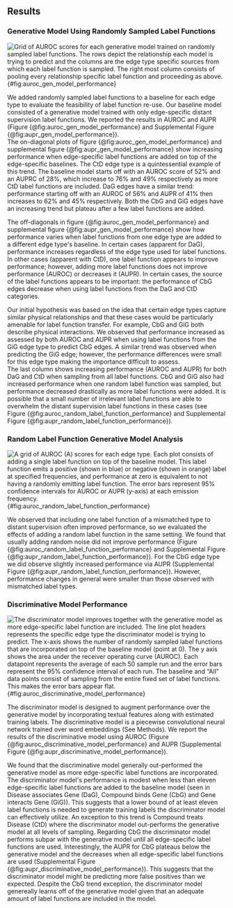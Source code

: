 ## Results

### Generative Model Using Randomly Sampled Label Functions
![
Grid of AUROC scores for each generative model trained on randomly sampled label functions.
The rows depict the relationship each model is trying to predict and the columns are the edge type specific sources from which each label function is sampled.
The right most column consists of pooling every relationship specific label function and proceeding as above.
](https://raw.githubusercontent.com/danich1/snorkeling/ee638b4e45717a86f54a2744a813baaa90bc6b84/figures/label_sampling_experiment/transfer_test_set_auroc.png){#fig:auroc_gen_model_performance}

We added randomly sampled label functions to a baseline for each edge type to evaluate the feasibility of label function re-use.
Our baseline model consisted of a generative model trained with only edge-specific distant supervision label functions.
We reported the results in AUROC and AUPR (Figure {@fig:auroc_gen_model_performance} and Supplemental Figure {@fig:aupr_gen_model_performance}).  
The on-diagonal plots of figure {@fig:auroc_gen_model_performance} and supplemental figure {@fig:aupr_gen_model_performance} show increasing performance when edge-specific label functions are added on top of the  edge-specific baselines.
The CtD edge type is a quintessential example of this trend.
The baseline model starts off with an AUROC score of 52% and an AUPRC of 28%, which increase to 76% and 49% respectively as more CtD label functions are included. 
DaG edges have a similar trend: performance starting off with an AUROC of 56% and AUPR of 41% then increases to 62% and 45% respectively.
Both the CbG and GiG edges have an increasing trend but plateau after a few label functions are added.  

The off-diagonals in figure {@fig:auroc_gen_model_performance} and supplemental figure {@fig:aupr_gen_model_performance} show how performance varies when label functions from one edge type are added to a different edge type's baseline.
In certain cases (apparent for DaG), performance increases regardless of the edge type used for label functions.
In other cases (apparent with CtD), one label function appears to improve performance; however, adding more label functions does not improve performance (AUROC) or decreases it (AUPR).
In certain cases, the source of the label functions appears to be important: the performance of CbG edges decrease when using label functions from the DaG and CtD categories.

Our initial hypothesis was based on the idea that certain edge types capture similar physical relationships and that these cases would be particularly amenable for label function transfer.
For example, CbG and GiG both describe physical interactions.
We observed that performance increased as assessed by both AUROC and AUPR when using label functions from the GiG edge type to predict CbG edges.
A similar trend was observed when predicting the GiG edge; however, the performance differences were small for this edge type making the importance difficult to assess.  
The last column shows increasing performance (AUROC and AUPR) for both DaG and CtD when sampling from all label functions.
CbG and GiG also had increased performance when one random label function was sampled, but performance decreased drastically as more label functions were added.
It is possible that a small number of irrelevant label functions are able to overwhelm the distant supervision label functions in these cases (see Figure {@fig:auroc_random_label_function_performance} and Supplemental Figure {@fig:aupr_random_label_function_performance}).

### Random Label Function Generative Model Analysis
![
A grid of AUROC (A) scores for each edge type.
Each plot consists of adding a single label function on top of the baseline model.
This label function emits a positive (shown in blue) or negative (shown in orange) label at specified frequencies, and performance at zero is equivalent to not having a randomly emitting label function.
The error bars represent 95% confidence intervals for AUROC or AUPR (y-axis) at each emission frequency.
](https://raw.githubusercontent.com/danich1/snorkeling/ee638b4e45717a86f54a2744a813baaa90bc6b84/figures/gen_model_error_analysis/transfer_test_set_auroc.png){#fig:auroc_random_label_function_performance}

We observed that including one label function of a mismatched type to distant supervision often improved performance, so we evaluated the effects of adding a random label function in the same setting.
We found that usually adding random noise did not improve performance (Figure {@fig:auroc_random_label_function_performance} and Supplemental Figure {@fig:aupr_random_label_function_performance}).
For the CbG edge type we did observe slightly increased performance via AUPR (Supplemental Figure {@fig:aupr_random_label_function_performance}).
However, performance changes in general were smaller than those observed with mismatched label types.

### Discriminative Model Performance

![
The discriminator model improves together with the generative model as more edge-specific label function are included.
The line plot headers represents the specific edge type the discriminator model is trying to predict.
The x-axis shows the number of randomly sampled label functions that are incorporated on top of the baseline model (point at 0).
The y axis shows the area under the receiver operating curve (AUROC).
Each datapoint represents the average of each 50 sample run and the error bars represent the 95% confidence interval of each run.
The baseline and “All” data points consist of sampling from the entire fixed set of label functions.
This makes the error bars appear flat.
](https://raw.githubusercontent.com/danich1/snorkeling/1941485a02c8aa9972c67d8f9d3ff96acb0f3b7b/figures/disc_model_experiment/disc_model_test_auroc.png){#fig:auroc_discriminative_model_performance}

The discriminator model is designed to augment performance over the generative model by incorporating textual features along with estimated training labels.
The discriminative model is a piecewise convolutional neural network trained over word embeddings (See Methods).
We report the results of the discriminative model using AUROC (Figure {@fig:auroc_discriminative_model_performance} and AUPR (Supplemental Figure {@fig:aupr_discriminative_model_performance}).  
  
We found that the discriminative model generally out-performed the generative model as more edge-specific label functions are incorporated.
The discriminator model's performance is modest when less than eleven edge-specific label functions are added to the baseline model (seen in Disease associates Gene (DaG), Compound binds Gene (CbG) and Gene interacts Gene (GiG)). 
This suggests that a lower bound of at least eleven label functions is needed to generate training labels the discriminator model can effectively utilize.
An exception to this trend is Compound treats Disease (CtD) where the discriminator model out-performs the generative model at all levels of sampling.
Regarding CbG the discriminator model performs subpar with the generative model until all edge-specific label functions are used.
Interestingly, the AUPR for CbG plateaus below the generative model and the decreases when all edge-specific label functions are used (Supplemental Figure {@fig:aupr_discriminative_model_performance}).
This suggests that the discriminator model might be predicting more false positives than we expected.
Despite the CbG trend exception, the discriminator model genereally learns off of the generative model given that an adequate amount of label functions are included in the model.

